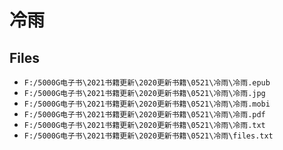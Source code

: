 # 冷雨

## Files

- `F:/5000G电子书\2021书籍更新\2020更新书籍\0521\冷雨\冷雨.epub`
- `F:/5000G电子书\2021书籍更新\2020更新书籍\0521\冷雨\冷雨.jpg`
- `F:/5000G电子书\2021书籍更新\2020更新书籍\0521\冷雨\冷雨.mobi`
- `F:/5000G电子书\2021书籍更新\2020更新书籍\0521\冷雨\冷雨.pdf`
- `F:/5000G电子书\2021书籍更新\2020更新书籍\0521\冷雨\冷雨.txt`
- `F:/5000G电子书\2021书籍更新\2020更新书籍\0521\冷雨\files.txt`
